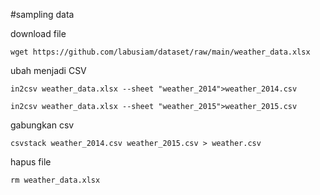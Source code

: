 #sampling data

download file
```
wget https://github.com/labusiam/dataset/raw/main/weather_data.xlsx
```

ubah menjadi CSV
```
in2csv weather_data.xlsx --sheet "weather_2014">weather_2014.csv

in2csv weather_data.xlsx --sheet "weather_2015">weather_2015.csv
```

gabungkan csv
```
csvstack weather_2014.csv weather_2015.csv > weather.csv

```

hapus file
```
rm weather_data.xlsx
```